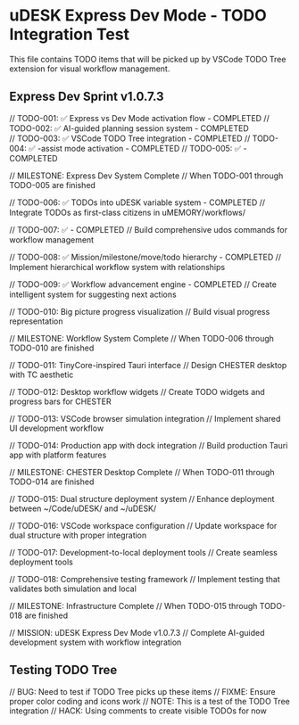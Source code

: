 # uDESK Express Dev Mode - TODO Integration Test

This file contains TODO items that will be picked up by VSCode TODO Tree extension for visual workflow management.

## Express Dev Sprint v1.0.7.3

// TODO-001: ✅ Express vs Dev Mode activation flow - COMPLETED
// TODO-002: ✅ AI-guided planning session system - COMPLETED  
// TODO-003: ✅ VSCode TODO Tree integration - COMPLETED
// TODO-004: ✅ -assist mode activation - COMPLETED
// TODO-005: ✅  - COMPLETED

// MILESTONE: Express Dev System Complete
// When TODO-001 through TODO-005 are finished

// TODO-006: ✅ TODOs into uDESK variable system - COMPLETED
// Integrate TODOs as first-class citizens in uMEMORY/workflows/

// TODO-007: ✅  - COMPLETED
// Build comprehensive udos commands for workflow management

// TODO-008: ✅ Mission/milestone/move/todo hierarchy - COMPLETED
// Implement hierarchical workflow system with relationships

// TODO-009: ✅ Workflow advancement engine - COMPLETED
// Create intelligent system for suggesting next actions

// TODO-010: Big picture progress visualization
// Build visual progress representation

// MILESTONE: Workflow System Complete
// When TODO-006 through TODO-010 are finished

// TODO-011: TinyCore-inspired Tauri interface
// Design CHESTER desktop with TC aesthetic

// TODO-012: Desktop workflow widgets
// Create TODO widgets and progress bars for CHESTER

// TODO-013: VSCode browser simulation integration
// Implement shared UI development workflow

// TODO-014: Production app with dock integration
// Build production Tauri app with platform features

// MILESTONE: CHESTER Desktop Complete
// When TODO-011 through TODO-014 are finished

// TODO-015: Dual structure deployment system
// Enhance deployment between ~/Code/uDESK/ and ~/uDESK/

// TODO-016: VSCode workspace configuration
// Update workspace for dual structure with proper integration

// TODO-017: Development-to-local deployment tools
// Create seamless deployment tools

// TODO-018: Comprehensive testing framework
// Implement testing that validates both simulation and local

// MILESTONE: Infrastructure Complete
// When TODO-015 through TODO-018 are finished

// MISSION: uDESK Express Dev Mode v1.0.7.3
// Complete AI-guided development system with workflow integration

## Testing TODO Tree

// BUG: Need to test if TODO Tree picks up these items
// FIXME: Ensure proper color coding and icons work
// NOTE: This is a test of the TODO Tree integration
// HACK: Using comments to create visible TODOs for now
